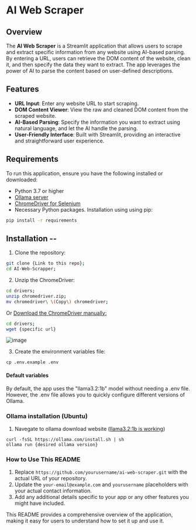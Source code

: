 # AI Web Scraper

## Overview

The **AI Web Scraper** is a Streamlit application that allows users to scrape and extract specific information from any website using AI-based parsing. By entering a URL, users can retrieve the DOM content of the website, clean it, and then specify the data they want to extract. The app leverages the power of AI to parse the content based on user-defined descriptions.

## Features

- **URL Input**: Enter any website URL to start scraping.
- **DOM Content Viewer**: View the raw and cleaned DOM content from the scraped website.
- **AI-Based Parsing**: Specify the information you want to extract using natural language, and let the AI handle the parsing.
- **User-Friendly Interface**: Built with Streamlit, providing an interactive and straightforward user experience.

## Requirements

To run this application, ensure you have the following installed or downloaded:

- Python 3.7 or higher
- [Ollama server](https://ollama.com/download)
- [ChromeDriver for Selenium](https://googlechromelabs.github.io/chrome-for-testing/#stable)
- Necessary Python packages. Installation using using pip:

```bash
pip install -r requirements
```



## Installation --
1. Clone the repository:
```bash
git clone {Link to this repo};
cd AI-Web-Scrapper;
```

2. Unzip the ChromeDriver:
```bash 
cd drivers;
unzip chromedriver.zip; 
mv chromedriver\ \(Copy\) chromedriver;
```

Or [Download the ChromeDriver manually:](https://googlechromelabs.github.io/chrome-for-testing/#stable)
```bash 
cd drivers;
wget {specific url}
```

![image](https://github.com/user-attachments/assets/c62099d0-88aa-4313-8cee-575a2ff6d0d2)

3. Create the environment variables file:
```
cp .env.example .env
```
#### Default variables
By default, the app uses the "llama3.2:1b" model without needing a .env file. However, the .env file allows you to quickly configure different versions of Ollama.

### Ollama installation (Ubuntu)
1. Navegate to ollama download website ([llama3.2:1b is working](https://github.com/ollama/ollama))
```
curl -fsSL https://ollama.com/install.sh | sh
ollama run {desired ollama version}
```
### How to Use This README

1. Replace `https://github.com/yourusername/ai-web-scraper.git` with the actual URL of your repository.
2. Update the `your-email@example.com` and `yourusername` placeholders with your actual contact information.
3. Add any additional details specific to your app or any other features you might have included.

This README provides a comprehensive overview of the application, making it easy for users to understand how to set it up and use it.
